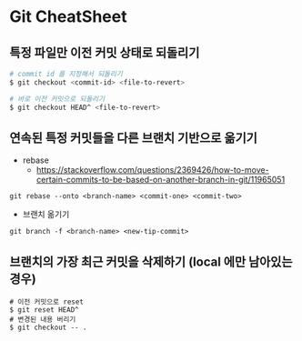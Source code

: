 # Git CheatSheet

## 특정 파일만 이전 커밋 상태로 되돌리기
```sh
# commit id 를 지정해서 되돌리기
$ git checkout <commit-id> <file-to-revert>

# 바로 이전 커밋으로 되돌리기
$ git checkout HEAD^ <file-to-revert>
```

## 연속된 특정 커밋들을 다른 브랜치 기반으로 옮기기
* rebase
    * https://stackoverflow.com/questions/2369426/how-to-move-certain-commits-to-be-based-on-another-branch-in-git/11965051
```
git rebase --onto <branch-name> <commit-one> <commit-two>
```
    
* 브랜치 옮기기
```
git branch -f <branch-name> <new-tip-commit>
```

## 브랜치의 가장 최근 커밋을 삭제하기 (local 에만 남아있는 경우)
```
# 이전 커밋으로 reset
$ git reset HEAD^
# 변경된 내용 버리기
$ git checkout -- .
```
